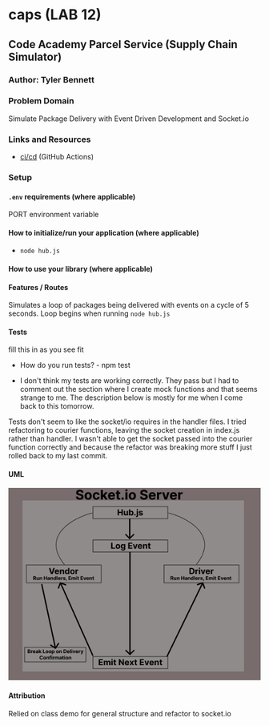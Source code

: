 # caps (LAB 12)

## Code Academy Parcel Service (Supply Chain Simulator)

### Author: Tyler Bennett

### Problem Domain  

Simulate Package Delivery with Event Driven Development and Socket.io

### Links and Resources

- [ci/cd](https://github.com/tyler-bennett52/caps/actions) (GitHub Actions)

### Setup

#### `.env` requirements (where applicable)

PORT environment variable

#### How to initialize/run your application (where applicable)

- `node hub.js`

#### How to use your library (where applicable)

#### Features / Routes

Simulates a loop of packages being delivered with events on a cycle of 5 seconds. Loop begins when running `node hub.js`


#### Tests

fill this in as you see fit

- How do you run tests? -  npm test

- I don't think my tests are working correctly. They pass but I had to comment out the section where I create mock functions and that seems strange to me. The description below is mostly for me when I come back to this tomorrow.

 Tests don't seem to like the socket/io requires in the handler files. I tried refactoring to courier functions, leaving the socket creation in index.js rather than handler. I wasn't able to get the socket passed into the courier function correctly and because the refactor was breaking more stuff I just rolled back to my last commit.

#### UML

![Lab-12 UML](assets/lab-12-uml.png)

#### Attribution

Relied on class demo for general structure and refactor to socket.io
